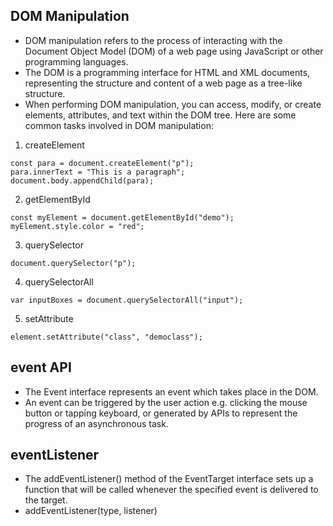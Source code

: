 ## DOM Manipulation
- DOM manipulation refers to the process of interacting with the Document Object Model (DOM) of a web page using JavaScript or other programming languages.
- The DOM is a programming interface for HTML and XML documents, representing the structure and content of a web page as a tree-like structure.
- When performing DOM manipulation, you can access, modify, or create elements, attributes, and text within the DOM tree. Here are some common tasks involved in DOM manipulation:
1. createElement
```
const para = document.createElement("p");
para.innerText = "This is a paragraph";
document.body.appendChild(para);
```
2. getElementById
```
const myElement = document.getElementById("demo");
myElement.style.color = "red";
```
3. querySelector
```
document.querySelector("p");
```
4. querySelectorAll
```
var inputBoxes = document.querySelectorAll("input");
```
5. setAttribute
```
element.setAttribute("class", "democlass");
```
## event API
- The Event interface represents an event which takes place in the DOM.
- An event can be triggered by the user action e.g. clicking the mouse button or tapping keyboard, or generated by APIs to represent the progress of an asynchronous task.

## eventListener
- The addEventListener() method of the EventTarget interface sets up a function that will be called whenever the specified event is delivered to the target.
- addEventListener(type, listener)
